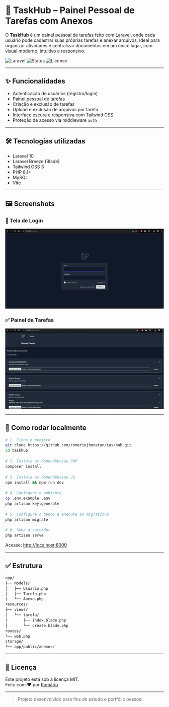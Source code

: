 # 📁 TaskHub – Painel Pessoal de Tarefas com Anexos

O **TaskHub** é um painel pessoal de tarefas feito com Laravel, onde cada usuário pode cadastrar suas próprias tarefas e anexar arquivos. Ideal para organizar atividades e centralizar documentos em um único lugar, com visual moderno, intuitivo e responsivo.

![Laravel](https://img.shields.io/badge/Framework-Laravel-red?style=flat&logo=laravel)
![Status](https://img.shields.io/badge/status-concluído-success)
![License](https://img.shields.io/badge/license-MIT-blue)

---

## ✨ Funcionalidades

- Autenticação de usuários (registro/login)
- Painel pessoal de tarefas
- Criação e exclusão de tarefas
- Upload e exclusão de arquivos por tarefa
- Interface escura e responsiva com Tailwind CSS
- Proteção de acesso via middleware `auth`

---

## 🛠 Tecnologias utilizadas

- Laravel 10
- Laravel Breeze (Blade)
- Tailwind CSS 3
- PHP 8.1+
- MySQL
- Vite

---

## 🖼️ Screenshots

### 🔐 Tela de Login

![Login](screenshots/Login.png)

### ✅ Painel de Tarefas

![Painel](screenshots/Tarefas.png)

---

## 🚀 Como rodar localmente

```bash
# 1. Clone o projeto
git clone https://github.com/romariojhonatan/taskhub.git
cd taskhub

# 2. Instale as dependências PHP
composer install

# 3. Instale as dependências JS
npm install && npm run dev

# 4. Configure o ambiente
cp .env.example .env
php artisan key:generate

# 5. Configure o banco e execute as migrations
php artisan migrate

# 6. Suba o servidor
php artisan serve
```

Acesse: [http://localhost:8000](http://localhost:8000)

---

## ✅ Estrutura

```bash
app/
├── Models/
│   ├── Usuario.php
│   ├── Tarefa.php
│   └── Anexo.php
resources/
├── views/
│   └── tarefa/
│       ├── index.blade.php
│       └── create.blade.php
routes/
└── web.php
storage/
└── app/public/anexos/
```

---

## 📄 Licença

Este projeto está sob a licença MIT.  
Feito com ❤️ por [Romário](https://github.com/romariojhonatan)

---

> Projeto desenvolvido para fins de estudo e portfólio pessoal.
